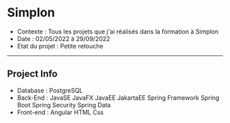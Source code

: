 # Simplon
* Contexte        : Tous les projets que j'ai réalisés dans la formation à Simplon
* Date            : 02/05/2022 à 29/09/2022
* Etat du projet  : Petite retouche
----------------------------------------------------------------------------------
## Project Info
* Database  : PostgreSQL
* Back-End  : JavaSE
              JavaFX
              JavaEE
              JakartaEE
              Spring Framework
              Spring Boot
              Spring Security
              Spring Data
* Front-end : Angular
              HTML
              Css
